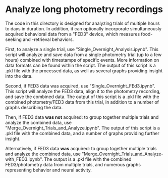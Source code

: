 # Analyze long photometry recordings

The code in this directory is designed for analyzing trials of multiple hours to days in duration. In addition, it can optionally incorporate simultaneously acquired behavioral data from a "FED3" device, which measures food-seeking and -retrieval behaviors.

First, to analyze a single trial, use "Single_Overnight_Analysis.ipynb". This script will analyze and save data from a single photometry trial (up to a few hours) combined with timestamps of specific events. More information on data formats can be found within the script. The output of this script is a .pkl file with the processed data, as well as several graphs providing insight into the data.

Second, if FED3 data was acquired, use "Single_Overnight_FEd3.ipynb". This script will analyze the FED3 data, align it to the photometry recording, and save the combined data. The output of this script is a .pkl file with the combined photometry/FED3 data from this trial, in addition to a number of graphs describing the data.

Then, if FED3 data **was not** acquired: to group together multiple trials and analyze the combined data, use "Merge_Overnight_Trials_and_Analyze.ipynb". The output of this script is a .pkl file with the combined data, and a number of graphs providing further insight.

Alternatively, if FED3 data **was** acquired: to group together multiple trials and analyze the combined data, use "Merge_Overnight_Trials_and_Analyze-with_FED3.ipynb". The output is a .pkl file with the combined FED3/photometry data from multiple trials, and numerous graphs representing behavior and neural activity.
